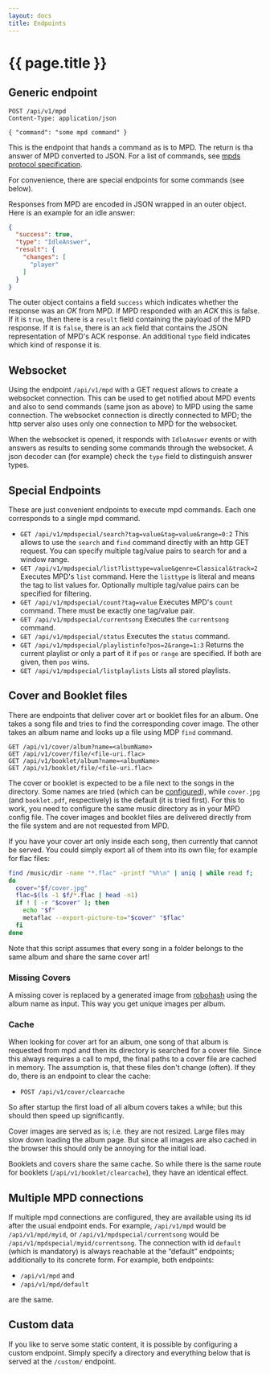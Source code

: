 ```yaml
---
layout: docs
title: Endpoints
---
```


# {{ page.title }}

## Generic endpoint

```
POST /api/v1/mpd
Content-Type: application/json

{ "command": "some mpd command" }
```

This is the endpoint that hands a command as is to MPD. The return is
tha answer of MPD converted to JSON. For a list of commands, see [mpds
protocol
specification](https://musicpd.org/doc/protocol/command_reference.html).

For convenience, there are special endpoints for some commands (see
below).

Responses from MPD are encoded in JSON wrapped in an outer
object. Here is an example for an idle answer:

```json
{
  "success": true,
  "type": "IdleAnswer",
  "result": {
    "changes": [
      "player"
    ]
  }
}
```

The outer object contains a field `success` which indicates whether
the response was an _OK_ from MPD. If MPD responded with an _ACK_ this
is false. If it is `true`, then there is a `result` field containing
the payload of the MPD response. If it is `false`, there is an `ack`
field that contains the JSON representation of MPD's ACK response. An
additional `type` field indicates which kind of response it is.

## Websocket

Using the endpoint `/api/v1/mpd` with a GET request allows to create a
websocket connection. This can be used to get notified about MPD
events and also to send commands (same json as above) to MPD using the
same connection. The websocket connection is directly connected to
MPD; the http server also uses only one connection to MPD for the
websocket.

When the websocket is opened, it responds with `IdleAnswer` events or
with answers as results to sending some commands through the
websocket. A json decoder can (for example) check the `type` field to
distinguish answer types.


## Special Endpoints

These are just convenient endpoints to execute mpd commands. Each one
corresponds to a single mpd command.

- `GET /api/v1/mpdspecial/search?tag=value&tag=value&range=0:2` This allows
to use the `search` and `find` command directly with an http GET
request. You can specify multiple tag/value pairs to search for and a
window range.
- `GET /api/v1/mpdspecial/list?listtype=value&genre=Classical&track=2`
  Executes MPD's `list` command. Here the `listtype` is literal and
  means the tag to list values for. Optionally multiple tag/value
  pairs can be specified for filtering.
- `GET /api/v1/mpdspecial/count?tag=value` Executes MPD's `count`
  command. There must be exactly one tag/value pair.
- `GET /api/v1/mpdspecial/currentsong` Executes the `currentsong` command.
- `GET /api/v1/mpdspecial/status` Executes the `status` command.
- `GET /api/v1/mpdspecial/playlistinfo?pos=2&range=1:3` Returns the current
  playlist or only a part of it if `pos` or `range` are specified. If
  both are given, then `pos` wins.
- `GET /api/v1/mpdspecial/listplaylists` Lists all stored playlists.


## Cover and Booklet files

There are endpoints that deliver cover art or booklet files for an
album. One takes a song file and tries to find the corresponding cover
image. The other takes an album name and looks up a file using MDP
`find` command.

    GET /api/v1/cover/album?name=<albumName>
    GET /api/v1/cover/file/<file-uri.flac>
    GET /api/v1/booklet/album?name=<albumName>
    GET /api/v1/booklet/file/<file-uri.flac>

The cover or booklet is expected to be a file next to the songs in the
directory. Some names are tried (which can be
[configured](configuration.html)), while `cover.jpg` (and
`booklet.pdf`, respectively) is the default (it is tried first). For
this to work, you need to configure the same music directory as in
your MPD config file. The cover images and booklet files are delivered
directly from the file system and are not requested from MPD.

If you have your cover art only inside each song, then currently that
cannot be served. You could simply export all of them into its own
file; for example for flac files:

```bash
find /music/dir -name "*.flac" -printf "%h\n" | uniq | while read f;
do
  cover="$f/cover.jpg"
  flac=$(ls -1 $f/*.flac | head -n1)
  if ! [ -r "$cover" ]; then
    echo "$f"
    metaflac --export-picture-to="$cover" "$flac"
  fi
done
```

Note that this script assumes that every song in a folder belongs to
the same album and share the same cover art!


### Missing Covers

A missing cover is replaced by a generated image from
[robohash](https://robohash.org) using the album name as input. This
way you get unique images per album.

### Cache

When looking for cover art for an album, one song of that album is
requested from mpd and then its directory is searched for a cover
file. Since this always requires a call to mpd, the final paths to a
cover file are cached in memory. The assumption is, that these files
don't change (often). If they do, there is an endpoint to clear the
cache:

- `POST /api/v1/cover/clearcache`

So after startup the first load of all album covers takes a while; but
this should then speed up significantly.

Cover images are served as is; i.e. they are not resized. Large files
may slow down loading the album page. But since all images are also
cached in the browser this should only be annoying for the initial
load.

Booklets and covers share the same cache. So while there is the same
route for booklets (`/api/v1/booklet/clearcache`), they have an
identical effect.

## Multiple MPD connections

If multiple mpd connections are configured, they are available using
its id after the usual endpoint ends. For example, `/api/v1/mpd` would
be `/api/v1/mpd/myid`, or `/api/v1/mpdspecial/currentsong` would be
`/api/v1/mpdspecial/myid/currentsong`. The connection with id
`default` (which is mandatory) is always reachable at the “default”
endpoints; additionally to its concrete form. For example, both
endpoints:

- `/api/v1/mpd` and
- `/api/v1/mpd/default`

are the same.


## Custom data

If you like to serve some static content, it is possible by
configuring a custom endpoint. Simply specify a directory and
everything below that is served at the `/custom/` endpoint.
